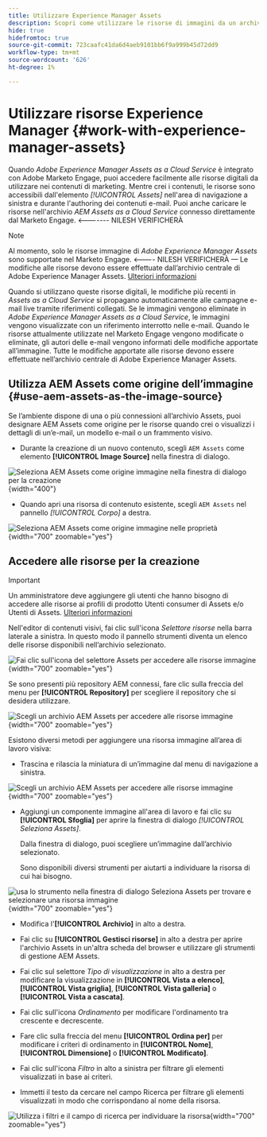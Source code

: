 ```yaml
---
title: Utilizzare Experience Manager Assets
description: Scopri come utilizzare le risorse di immagini da un archivio AEM Assets connesso durante l’authoring dei contenuti in Adobe Marketo Engage.
hide: true
hidefromtoc: true
source-git-commit: 723caafc41da6d4aeb9101bb6f9a999b45d72dd9
workflow-type: tm+mt
source-wordcount: '626'
ht-degree: 1%

---
```


# Utilizzare risorse Experience Manager {#work-with-experience-manager-assets}

Quando _Adobe Experience Manager Assets as a Cloud Service_ è integrato con Adobe Marketo Engage, puoi accedere facilmente alle risorse digitali da utilizzare nei contenuti di marketing. Mentre crei i contenuti, le risorse sono accessibili dall&#39;elemento _[!UICONTROL Assets]_ nell&#39;area di navigazione a sinistra e durante l&#39;authoring dei contenuti e-mail. Puoi anche caricare le risorse nell&#39;archivio _AEM Assets as a Cloud Service_ connesso direttamente dal Marketo Engage. &lt;------- NILESH VERIFICHERÀ

>[!NOTE]
>
>Al momento, solo le risorse immagine di _Adobe Experience Manager Assets_ sono supportate nel Marketo Engage. &lt;---- NILESH VERIFICHERÀ — Le modifiche alle risorse devono essere effettuate dall’archivio centrale di Adobe Experience Manager Assets. [Ulteriori informazioni](https://experienceleague.adobe.com/en/docs/experience-manager-cloud-service/content/assets/manage/manage-digital-assets)

Quando si utilizzano queste risorse digitali, le modifiche più recenti in _Assets as a Cloud Service_ si propagano automaticamente alle campagne e-mail live tramite riferimenti collegati. Se le immagini vengono eliminate in _Adobe Experience Manager Assets as a Cloud Service_, le immagini vengono visualizzate con un riferimento interrotto nelle e-mail. Quando le risorse attualmente utilizzate nel Marketo Engage vengono modificate o eliminate, gli autori delle e-mail vengono informati delle modifiche apportate all’immagine. Tutte le modifiche apportate alle risorse devono essere effettuate nell’archivio centrale di Adobe Experience Manager Assets.

## Utilizza AEM Assets come origine dell’immagine {#use-aem-assets-as-the-image-source}

Se l’ambiente dispone di una o più connessioni all’archivio Assets, puoi designare AEM Assets come origine per le risorse quando crei o visualizzi i dettagli di un’e-mail, un modello e-mail o un frammento visivo.

* Durante la creazione di un nuovo contenuto, scegli `AEM Assets` come elemento **[!UICONTROL Image Source]** nella finestra di dialogo.

![Seleziona AEM Assets come origine immagine nella finestra di dialogo per la creazione](assets/work-with-experience-manager-assets-1.png){width="400"}

* Quando apri una risorsa di contenuto esistente, scegli `AEM Assets` nel pannello _[!UICONTROL Corpo]_ a destra.

![Seleziona AEM Assets come origine immagine nelle proprietà](assets/work-with-experience-manager-assets-2.png){width="700" zoomable="yes"}

## Accedere alle risorse per la creazione

>[!IMPORTANT]
>
>Un amministratore deve aggiungere gli utenti che hanno bisogno di accedere alle risorse ai profili di prodotto Utenti consumer di Assets e/o Utenti di Assets. [Ulteriori informazioni](https://experienceleague.adobe.com/en/docs/experience-manager-cloud-service/content/security/ims-support#managing-products-and-user-access-in-admin-console)

Nell&#39;editor di contenuti visivi, fai clic sull&#39;icona _Selettore risorse_ nella barra laterale a sinistra. In questo modo il pannello strumenti diventa un elenco delle risorse disponibili nell’archivio selezionato.

![Fai clic sull&#39;icona del selettore Assets per accedere alle risorse immagine](assets/work-with-experience-manager-assets-3.png){width="700" zoomable="yes"}

Se sono presenti più repository AEM connessi, fare clic sulla freccia del menu per **[!UICONTROL Repository]** per scegliere il repository che si desidera utilizzare.

![Scegli un archivio AEM Assets per accedere alle risorse immagine](assets/work-with-experience-manager-assets-4.png){width="700" zoomable="yes"}

Esistono diversi metodi per aggiungere una risorsa immagine all’area di lavoro visiva:

* Trascina e rilascia la miniatura di un’immagine dal menu di navigazione a sinistra.

![Scegli un archivio AEM Assets per accedere alle risorse immagine](assets/work-with-experience-manager-assets-5.png){width="700" zoomable="yes"}

* Aggiungi un componente immagine all&#39;area di lavoro e fai clic su **[!UICONTROL Sfoglia]** per aprire la finestra di dialogo _[!UICONTROL Seleziona Assets]_.

  Dalla finestra di dialogo, puoi scegliere un’immagine dall’archivio selezionato.

  Sono disponibili diversi strumenti per aiutarti a individuare la risorsa di cui hai bisogno.

![usa lo strumento nella finestra di dialogo Seleziona Assets per trovare e selezionare una risorsa immagine](assets/work-with-experience-manager-assets-6.png){width="700" zoomable="yes"}

* Modifica l&#39;**[!UICONTROL Archivio]** in alto a destra.

* Fai clic su **[!UICONTROL Gestisci risorse]** in alto a destra per aprire l&#39;archivio Assets in un&#39;altra scheda del browser e utilizzare gli strumenti di gestione AEM Assets.

* Fai clic sul selettore _Tipo di visualizzazione_ in alto a destra per modificare la visualizzazione in **[!UICONTROL Vista a elenco]**, **[!UICONTROL Vista griglia]**, **[!UICONTROL Vista galleria]** o **[!UICONTROL Vista a cascata]**.

* Fai clic sull&#39;icona _Ordinamento_ per modificare l&#39;ordinamento tra crescente e decrescente.

* Fare clic sulla freccia del menu **[!UICONTROL Ordina per]** per modificare i criteri di ordinamento in **[!UICONTROL Nome]**, **[!UICONTROL Dimensione]** o **[!UICONTROL Modificato]**.

* Fai clic sull&#39;icona _Filtro_ in alto a sinistra per filtrare gli elementi visualizzati in base ai criteri.

* Immetti il testo da cercare nel campo Ricerca per filtrare gli elementi visualizzati in modo che corrispondano al nome della risorsa.

![Utilizza i filtri e il campo di ricerca per individuare la risorsa](assets/work-with-experience-manager-assets-7.png){width="700" zoomable="yes"}
